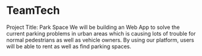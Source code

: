 # TeamTech
Project Title: Park Space
We will be building an Web App to solve the current parking problems in urban areas which is causing lots of trouble for normal pedestrians as well as vehicle owners.
By using our platform, users will be able to rent as well as find parking spaces.

